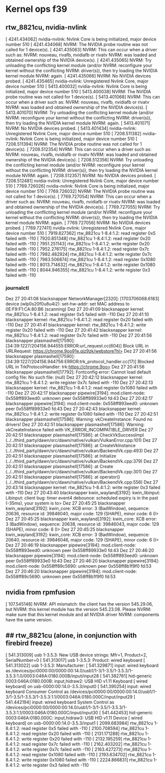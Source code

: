 # Kernel ops f39

## rtw_8821cu, nvidia-nvlink

[ 4241.434062] nvidia-nvlink: Nvlink Core is being initialized, major device number 510
[ 4241.434068] NVRM: The NVIDIA probe routine was not called for 1 device(s).
[ 4241.435063] NVRM: This can occur when a driver such as:
               NVRM: nouveau, rivafb, nvidiafb or rivatv
               NVRM: was loaded and obtained ownership of the NVIDIA device(s).
[ 4241.435065] NVRM: Try unloading the conflicting kernel module (and/or
               NVRM: reconfigure your kernel without the conflicting
               NVRM: driver(s)), then try loading the NVIDIA kernel module
               NVRM: again.
[ 4241.435066] NVRM: No NVIDIA devices probed.
[ 4241.435465] nvidia-nvlink: Unregistered Nvlink Core, major device number 510
[ 5413.400032] nvidia-nvlink: Nvlink Core is being initialized, major device number 510
[ 5413.400038] NVRM: The NVIDIA probe routine was not called for 1 device(s).
[ 5413.401068] NVRM: This can occur when a driver such as:
               NVRM: nouveau, rivafb, nvidiafb or rivatv
               NVRM: was loaded and obtained ownership of the NVIDIA device(s).
[ 5413.401070] NVRM: Try unloading the conflicting kernel module (and/or
               NVRM: reconfigure your kernel without the conflicting
               NVRM: driver(s)), then try loading the NVIDIA kernel module
               NVRM: again.
[ 5413.401071] NVRM: No NVIDIA devices probed.
[ 5413.401434] nvidia-nvlink: Unregistered Nvlink Core, major device number 510
[ 7208.511382] nvidia-nvlink: Nvlink Core is being initialized, major device number 510
[ 7208.511394] NVRM: The NVIDIA probe routine was not called for 1 device(s).
[ 7208.512354] NVRM: This can occur when a driver such as:
               NVRM: nouveau, rivafb, nvidiafb or rivatv
               NVRM: was loaded and obtained ownership of the NVIDIA device(s).
[ 7208.512356] NVRM: Try unloading the conflicting kernel module (and/or
               NVRM: reconfigure your kernel without the conflicting
               NVRM: driver(s)), then try loading the NVIDIA kernel module
               NVRM: again.
[ 7208.512357] NVRM: No NVIDIA devices probed.
[ 7208.512481] nvidia-nvlink: Unregistered Nvlink Core, major device number 510
[ 7769.726026] nvidia-nvlink: Nvlink Core is being initialized, major device number 510
[ 7769.726032] NVRM: The NVIDIA probe routine was not called for 1 device(s).
[ 7769.727054] NVRM: This can occur when a driver such as:
               NVRM: nouveau, rivafb, nvidiafb or rivatv
               NVRM: was loaded and obtained ownership of the NVIDIA device(s).
[ 7769.727055] NVRM: Try unloading the conflicting kernel module (and/or
               NVRM: reconfigure your kernel without the conflicting
               NVRM: driver(s)), then try loading the NVIDIA kernel module
               NVRM: again.
[ 7769.727056] NVRM: No NVIDIA devices probed.
[ 7769.727411] nvidia-nvlink: Unregistered Nvlink Core, major device number 510
[ 7919.827362] rtw_8821cu 1-8.4:1.2: read register 0x5 failed with -110
[ 7920.851348] rtw_8821cu 1-8.4:1.2: read register 0x20 failed with -110
[ 7951.251143] rtw_8821cu 1-8.4:1.2: write register 0x20 failed with -110
[ 7952.276175] rtw_8821cu 1-8.4:1.2: read register 0x7c failed with -110
[ 7982.482924] rtw_8821cu 1-8.4:1.2: write register 0x7c failed with -110
[ 7983.506874] rtw_8821cu 1-8.4:1.2: read register 0x1080 failed with -110
[ 8013.714632] rtw_8821cu 1-8.4:1.2: write register 0x1080 failed with -110
[ 8044.946355] rtw_8821cu 1-8.4:1.2: write register 0x3 failed with -110


### journalctl

Dez 27 20:41:08 blacksnapper NetworkManager[2320]: <info>  [1703706068.6183] device (wlp0s20f0u8u4i2): set-hw-addr: set MAC address to 0E:F9:F1:CA:80:B6 (scanning)
Dez 27 20:41:09 blacksnapper kernel: rtw_8821cu 1-8.4:1.2: read register 0x5 failed with -110
Dez 27 20:41:10 blacksnapper kernel: rtw_8821cu 1-8.4:1.2: read register 0x20 failed with -110
Dez 27 20:41:41 blacksnapper kernel: rtw_8821cu 1-8.4:1.2: write register 0x20 failed with -110
Dez 27 20:41:42 blacksnapper kernel: rtw_8821cu 1-8.4:1.2: read register 0x7c failed with -110
Dez 27 20:41:56 blacksnapper plasmashell[17590]: [34:39:1227/204156.944555:ERROR:url_request.cc(604)] Block URL in URLRequest: https://chrome.9oo91e.qjz9zk/webstore?hl>
Dez 27 20:41:56 blacksnapper plasmashell[17590]: [34:39:1227/204156.944756:ERROR:trk_protocol_handler.cc(17)] Blocked URL in TrkProtocolHandler: trk:https://chrome.9oo>
Dez 27 20:41:56 blacksnapper plasmashell[17792]: Fontconfig error: Cannot load default config file: No such file: (null)
Dez 27 20:42:12 blacksnapper kernel: rtw_8821cu 1-8.4:1.2: write register 0x7c failed with -110
Dez 27 20:42:13 blacksnapper kernel: rtw_8821cu 1-8.4:1.2: read register 0x1080 failed with -110
Dez 27 20:42:17 blacksnapper pipewire[3194]: mod.client-node: 0x558ff893eed0: unknown peer 0x558ff89933e0 fd:43
Dez 27 20:42:17 blacksnapper pipewire[3194]: mod.client-node: 0x558ff893eed0: unknown peer 0x558ff89933e0 fd:43
Dez 27 20:42:43 blacksnapper kernel: rtw_8821cu 1-8.4:1.2: write register 0x1080 failed with -110
Dez 27 20:42:51 blacksnapper plasmashell[17586]: Warning: vkCreateInstance: Found no drivers!
Dez 27 20:42:51 blacksnapper plasmashell[17586]: Warning: vkCreateInstance failed with VK_ERROR_INCOMPATIBLE_DRIVER
Dez 27 20:42:51 blacksnapper plasmashell[17586]:     at CheckVkSuccessImpl (../../third_party/dawn/src/dawn/native/vulkan/VulkanError.cpp:101)
Dez 27 20:42:51 blacksnapper plasmashell[17586]:     at CreateVkInstance (../../third_party/dawn/src/dawn/native/vulkan/BackendVk.cpp:493)
Dez 27 20:42:51 blacksnapper plasmashell[17586]:     at Initialize (../../third_party/dawn/src/dawn/native/vulkan/BackendVk.cpp:379)
Dez 27 20:42:51 blacksnapper plasmashell[17586]:     at Create (../../third_party/dawn/src/dawn/native/vulkan/BackendVk.cpp:301)
Dez 27 20:42:51 blacksnapper plasmashell[17586]:     at operator() (../../third_party/dawn/src/dawn/native/vulkan/BackendVk.cpp:556)
Dez 27 20:43:14 blacksnapper kernel: rtw_8821cu 1-8.4:1.2: write register 0x3 failed with -110
Dez 27 20:43:40 blacksnapper kwin_wayland[3192]: kwin_libinput: Libinput: client bug: timer event4 debounce: scheduled expiry is in the past (-35ms), your system is to>
Dez 27 20:45:25 blacksnapper kwin_wayland[3192]: kwin_core: XCB error: 3 (BadWindow), sequence: 20636, resource id: 39846040, major code: 129 (SHAPE), minor code: 6 (I>
Dez 27 20:45:25 blacksnapper kwin_wayland[3192]: kwin_core: XCB error: 3 (BadWindow), sequence: 20638, resource id: 39846043, major code: 129 (SHAPE), minor code: 6 (I>
Dez 27 20:45:25 blacksnapper kwin_wayland[3192]: kwin_core: XCB error: 3 (BadWindow), sequence: 20640, resource id: 39846046, major code: 129 (SHAPE), minor code: 6 (I>
Dez 27 20:46:19 blacksnapper pipewire[3194]: mod.client-node: 0x558ff893eed0: unknown peer 0x558ff89933e0 fd:43
Dez 27 20:46:20 blacksnapper pipewire[3194]: mod.client-node: 0x558ff893eed0: unknown peer 0x558ff89933e0 fd:43
Dez 27 20:46:20 blacksnapper pipewire[3194]: mod.client-node: 0x558ff89c5690: unknown peer 0x558ff8b1f9f0 fd:53
Dez 27 20:46:20 blacksnapper pipewire[3194]: mod.client-node: 0x558ff89c5690: unknown peer 0x558ff8b1f9f0 fd:53

## nvidia from rpmfusion

[  107.545148] NVRM: API mismatch: the client has the version 545.29.06, but
               NVRM: this kernel module has the version 545.23.08.  Please
               NVRM: make sure that this kernel module and all NVIDIA driver
               NVRM: components have the same version.

## ## rtw_8821cu (alone, in conjunction with firebird freeze)

[  541.313009] usb 1-3.5.3: New USB device strings: Mfr=1, Product=2, SerialNumber=0
[  541.313017] usb 1-3.5.3: Product: wired keyboard
[  541.313022] usb 1-3.5.3: Manufacturer:
[  541.329871] input:   wired keyboard as /devices/pci0000:00/0000:00:14.0/usb1/1-3/1-3.5/1-3.5.3/1-3.5.3:1.0/0003:046A:0180.000B/input/input28
[  541.382761] hid-generic 0003:046A:0180.000B: input,hidraw2: USB HID v1.11 Keyboard [  wired keyboard] on usb-0000:00:14.0-3.5.3/input0
[  541.390254] input:   wired keyboard Consumer Control as /devices/pci0000:00/0000:00:14.0/usb1/1-3/1-3.5/1-3.5.3/1-3.5.3:1.1/0003:046A:0180.000C/input/input29
[  541.442194] input:   wired keyboard System Control as /devices/pci0000:00/0000:00:14.0/usb1/1-3/1-3.5/1-3.5.3/1-3.5.3:1.1/0003:046A:0180.000C/input/input30
[  541.442453] hid-generic 0003:046A:0180.000C: input,hidraw3: USB HID v1.11 Device [  wired keyboard] on usb-0000:00:14.0-3.5.3/input1
[ 2099.683984] rtw_8821cu 1-8.4:1.2: read register 0x5 failed with -110
[ 2100.708594] rtw_8821cu 1-8.4:1.2: read register 0x20 failed with -110
[ 2131.171288] rtw_8821cu 1-8.4:1.2: write register 0x20 failed with -110
[ 2132.195259] rtw_8821cu 1-8.4:1.2: read register 0x7c failed with -110
[ 2162.403202] rtw_8821cu 1-8.4:1.2: write register 0x7c failed with -110
[ 2163.427273] rtw_8821cu 1-8.4:1.2: read register 0x1080 failed with -110
[ 2193.634702] rtw_8821cu 1-8.4:1.2: write register 0x1080 failed with -110
[ 2224.866831] rtw_8821cu 1-8.4:1.2: write register 0x3 failed with -110




